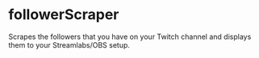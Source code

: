 # followerScraper
Scrapes the followers that you have on your Twitch channel and displays them to your Streamlabs/OBS setup.
